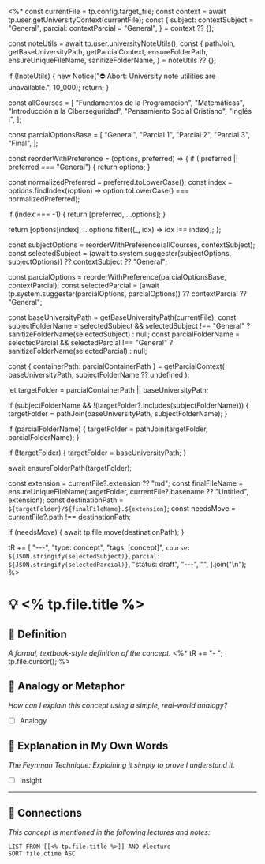 <%*
const currentFile = tp.config.target_file;
const context = await tp.user.getUniversityContext(currentFile);
const {
  subject: contextSubject = "General",
  parcial: contextParcial = "General",
} = context ?? {};

const noteUtils = await tp.user.universityNoteUtils();
const {
  pathJoin,
  getBaseUniversityPath,
  getParcialContext,
  ensureFolderPath,
  ensureUniqueFileName,
  sanitizeFolderName,
} = noteUtils ?? {};

if (!noteUtils) {
  new Notice("⛔️ Abort: University note utilities are unavailable.", 10_000);
  return;
}

const allCourses = [
  "Fundamentos de la Programacion",
  "Matemáticas",
  "Introducción a la Ciberseguridad",
  "Pensamiento Social Cristiano",
  "Inglés I",
];

const parcialOptionsBase = [
  "General",
  "Parcial 1",
  "Parcial 2",
  "Parcial 3",
  "Final",
];

const reorderWithPreference = (options, preferred) => {
  if (!preferred || preferred === "General") {
    return options;
  }

  const normalizedPreferred = preferred.toLowerCase();
  const index = options.findIndex((option) => option.toLowerCase() === normalizedPreferred);

  if (index === -1) {
    return [preferred, ...options];
  }

  return [options[index], ...options.filter((_, idx) => idx !== index)];
};

const subjectOptions = reorderWithPreference(allCourses, contextSubject);
const selectedSubject =
  (await tp.system.suggester(subjectOptions, subjectOptions)) ?? contextSubject ?? "General";

const parcialOptions = reorderWithPreference(parcialOptionsBase, contextParcial);
const selectedParcial =
  (await tp.system.suggester(parcialOptions, parcialOptions)) ?? contextParcial ?? "General";

const baseUniversityPath = getBaseUniversityPath(currentFile);
const subjectFolderName =
  selectedSubject && selectedSubject !== "General" ? sanitizeFolderName(selectedSubject) : null;
const parcialFolderName =
  selectedParcial && selectedParcial !== "General" ? sanitizeFolderName(selectedParcial) : null;

const { containerPath: parcialContainerPath } = getParcialContext(
  baseUniversityPath,
  subjectFolderName ?? undefined
);

let targetFolder = parcialContainerPath || baseUniversityPath;

if (subjectFolderName && !(targetFolder?.includes(subjectFolderName))) {
  targetFolder = pathJoin(baseUniversityPath, subjectFolderName);
}

if (parcialFolderName) {
  targetFolder = pathJoin(targetFolder, parcialFolderName);
}

if (!targetFolder) {
  targetFolder = baseUniversityPath;
}

await ensureFolderPath(targetFolder);

const extension = currentFile?.extension ?? "md";
const finalFileName = ensureUniqueFileName(targetFolder, currentFile?.basename ?? "Untitled", extension);
const destinationPath = `${targetFolder}/${finalFileName}.${extension}`;
const needsMove = currentFile?.path !== destinationPath;

if (needsMove) {
  await tp.file.move(destinationPath);
}

tR += [
  "---",
  "type: concept",
  "tags: [concept]",
  `course: ${JSON.stringify(selectedSubject)}`,
  `parcial: ${JSON.stringify(selectedParcial)}`,
  "status: draft",
  "---",
  "",
].join("\n");
%>

# 💡 <% tp.file.title %>

## 📜 Definition
*A formal, textbook-style definition of the concept.*
<%*
tR += "- ";
tp.file.cursor();
%>

## 🧠 Analogy or Metaphor
*How can I explain this concept using a simple, real-world analogy?*
- [ ] Analogy

## 🧭 Explanation in My Own Words
*The Feynman Technique: Explaining it simply to prove I understand it.*
- [ ] Insight

---

## 🔗 Connections
*This concept is mentioned in the following lectures and notes:*

```dataview
LIST FROM [[<% tp.file.title %>]] AND #lecture
SORT file.ctime ASC
```

